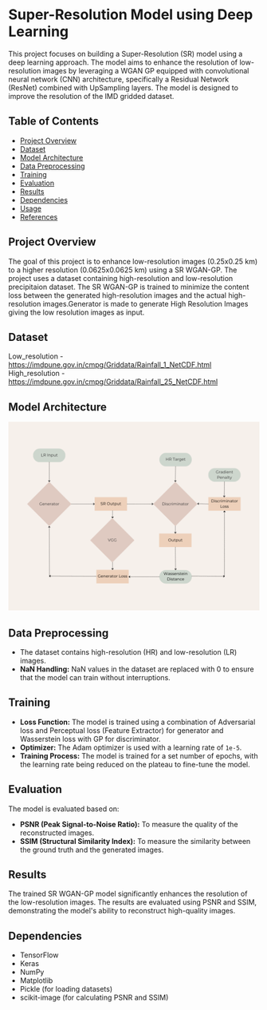 # Super-Resolution Model using Deep Learning

This project focuses on building a Super-Resolution (SR) model using a deep learning approach. The model aims to enhance the resolution of low-resolution images by leveraging a WGAN GP equipped with convolutional neural network (CNN) architecture, specifically a Residual Network (ResNet) combined with UpSampling layers. The model is designed to improve the resolution of the IMD gridded dataset.

## Table of Contents
- [Project Overview](#project-overview)
- [Dataset](#dataset)
- [Model Architecture](#model-architecture)
- [Data Preprocessing](#data-preprocessing)
- [Training](#training)
- [Evaluation](#evaluation)
- [Results](#results)
- [Dependencies](#dependencies)
- [Usage](#usage)
- [References](#references)

## Project Overview

The goal of this project is to enhance low-resolution images (0.25x0.25 km) to a higher resolution (0.0625x0.0625 km) using a SR WGAN-GP. The project uses a dataset containing high-resolution and low-resolution precipitaion dataset. The SR WGAN-GP is trained to minimize the content loss between the generated high-resolution images and the actual high-resolution images.Generator is made to generate High Resolution Images giving the low resolution images as input.

## Dataset

Low_resolution - https://imdpune.gov.in/cmpg/Griddata/Rainfall_1_NetCDF.html
High_resolution  - https://imdpune.gov.in/cmpg/Griddata/Rainfall_25_NetCDF.html

## Model Architecture
![Model Architecture](./Architecture_IMD.png)

## Data Preprocessing
- The dataset contains high-resolution (HR) and low-resolution (LR) images.
- **NaN Handling:** NaN values in the dataset are replaced with 0 to ensure that the model can train without interruptions.

## Training

- **Loss Function:** The model is trained using a combination of Adversarial loss and Perceptual loss (Feature Extractor) for generator and Wasserstein loss with GP for discriminator.
- **Optimizer:** The Adam optimizer is used with a learning rate of `1e-5`.
- **Training Process:** The model is trained for a set number of epochs, with the learning rate being reduced on the plateau to fine-tune the model.

## Evaluation

The model is evaluated based on:
- **PSNR (Peak Signal-to-Noise Ratio):** To measure the quality of the reconstructed images.
- **SSIM (Structural Similarity Index):** To measure the similarity between the ground truth and the generated images.

## Results

The trained SR WGAN-GP model significantly enhances the resolution of the low-resolution images. The results are evaluated using PSNR and SSIM, demonstrating the model's ability to reconstruct high-quality images.

## Dependencies

- TensorFlow
- Keras
- NumPy
- Matplotlib
- Pickle (for loading datasets)
- scikit-image (for calculating PSNR and SSIM)
